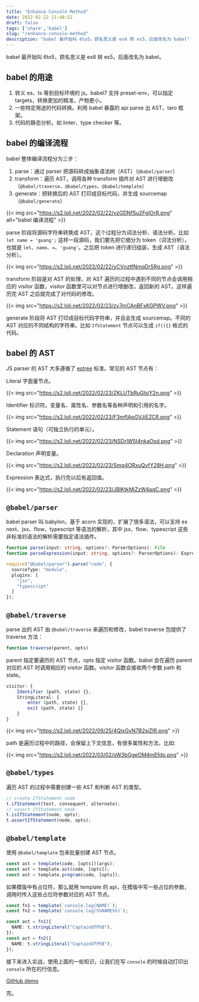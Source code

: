 ```yaml
---
title: "Enhance Console Method"
date: 2022-02-22 21:48:52
draft: false
tags: ['share','babel']
slug: "/enhance-console-method"
description: "babel 最开始叫 6to5，顾名思义是 es6 转 es5，后面改名为 babel"
---
```


babel 最开始叫 6to5，顾名思义是 es6 转 es5，后面改名为 babel。

## babel 的用途

1. 转义 es、ts 等到目标环境的 js。babel7 支持 preset-env，可以指定 targets，转换更加的精准，产物更小。
2. 一些特定用途的代码转换。利用 babel 暴露的 api parse 出 AST，taro 框架。
3. 代码的静态分析。如 linter、type checker 等。

## babel 的编译流程

babel 整体编译流程分为三步：

1. parse：通过 parser 把源码转成抽象语法树（AST）（`@babel/parser`）
2. transform：遍历 AST，调用各种 transform 插件对 AST 进行增删改（`@babel/traverse`、`@babel/types`、`@babel/template`）
3. generate：把转换后的 AST 打印成目标代码，并生成 sourcemap（`@babel/generate`）

{{< img src="https://s2.loli.net/2022/02/22/vzGDNfSu2FgIOrR.png" alt="babel 编译流程" >}}

parse 阶段将源码字符串转换成 AST，这个过程分为词法分析、语法分析。比如 `let name = 'guang';` 这样一段源码，我们要先把它细分为 token（词法分析），也就是 `let`、`name`、`=`、`'guang'`。之后把 token 进行递归组装，生成 AST（语法分析）。

{{< img src="https://s2.loli.net/2022/02/22/yCVnztfNmqDr5Rg.png" >}}

transform 阶段是对 AST 的处理，对 AST 遍历的过程中遇到不同的节点会调用相应的 visitor 函数，visitor 函数里可以对节点进行增删改，返回新的 AST。这样遍历完 AST 之后就完成了对代码的修改。

{{< img src="https://s2.loli.net/2022/02/23/zy7mCAnBFxKGPWV.png" >}}

generate 阶段将 AST 打印成目标代码字符串，并且会生成 sourcemap。不同的 AST 对应的不同结构的字符串。比如 `IfStatement` 节点可以生成 `if(){}` 格式的代码。

## babel 的 AST

JS parser 的 AST 大多遵循了 [estree][estree] 标准。常见的 AST 节点有：

Literal 字面量节点。

{{< img src="https://s2.loli.net/2022/02/23/ZKLUTbRuGlsiY2n.png" >}}

Identifier 标识符。变量名、属性名、参数名等各种声明和引用的名字。

{{< img src="https://s2.loli.net/2022/02/23/F3mfIApGVJiEZCR.png" >}}

Statement 语句（可独立执行的单元）。

{{< img src="https://s2.loli.net/2022/02/23/NSDrlW5I4nkaOsd.png" >}}

Declaration 声明变量。

{{< img src="https://s2.loli.net/2022/02/23/Smq4ORxuQvfY28H.png" >}}

Expression 表达式，执行完以后有返回值。

{{< img src="https://s2.loli.net/2022/02/23/JBlKtkMiZzW4aqC.png" >}}

## `@babel/parser`

babel parser 叫 babylon，基于 acorn 实现的，扩展了很多语法，可以支持 es next、jsx、flow、typescript 等语法的解析，其中 jsx、flow、typescript 这些非标准的语法的解析需要指定语法插件。

```ts
function parse(input: string, options?: ParserOptions): File
function parseExpression(input: string, options?: ParserOptions): Expression

require("@babel/parser").parse("code", {
  sourceType: "module",
  plugins: [
    "jsx",
    "typescript"
  ]
});
```

## `@babel/traverse`

parse 出的 AST 由 `@babel/traverse` 来遍历和修改，babel traverse 包提供了 traverse 方法：

```ts
function traverse(parent, opts)
```

parent 指定要遍历的 AST 节点，opts 指定 visitor 函数。babel 会在遍历 parent 对应的 AST 时调用相应的 visitor 函数。visitor 函数会接收两个参数 path 和 state。

```ts
visitor: {
    Identifier (path, state) {},
    StringLiteral: {
        enter (path, state) {},
        exit (path, state) {}
    }
}
```

{{< img src="https://s2.loli.net/2022/09/25/4QixGvN7B2sjZlR.png" >}}

path 是遍历过程中的路径，会保留上下文信息，有很多属性和方法，比如:

{{< img src="https://s2.loli.net/2022/03/02/sW3bGgeOM4mEfdp.png" >}}

## `@babel/types`

遍历 AST 的过程中需要创建一些 AST 和判断 AST 的类型。

```ts
// create IfStatement node
t.ifStatement(test, consequent, alternate);
// assert IfStatement node
t.isIfStatement(node, opts);
t.assertIfStatement(node, opts);
```

## `@babel/template`

使用 `@babel/template` 包来批量创建 AST 节点。

```ts
const ast = template(code, [opts])(args);
const ast = template.ast(code, [opts]);
const ast = template.program(code, [opts]);
```

如果模版中有占位符，那么就用 template 的 api，在模版中写一些占位的参数，调用时传入这些占位符参数对应的 AST 节点。

```ts
const fn1 = template(`console.log(NAME)`);
const fn2 = template(`console.log(%%NAME%%)`);

const ast = fn1({
  NAME: t.stringLiteral("CaptainOfPhB"),
});
const ast = fn2({
  NAME: t.stringLiteral("CaptainOfPhB"),
});
```

接下来进入实战，使用上面的一些知识，让我们在写 `console` 的时候自动打印出 `console` 所在的行信息。

[GitHub demo][github]

[estree]: https://github.com/estree/estree
[github]: https://github.com/CaptainOfPhB/enhance-console-method

完。
